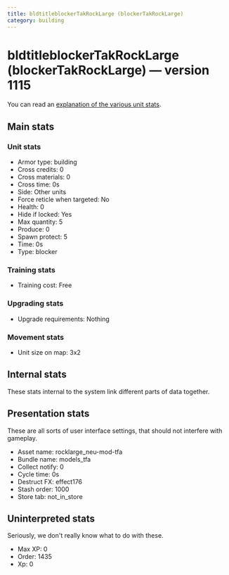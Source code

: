 ```yaml
---
title: bldtitleblockerTakRockLarge (blockerTakRockLarge)
category: building
---
```


# bldtitleblockerTakRockLarge (blockerTakRockLarge) — version 1115

You can read an [explanation  of the various unit stats](unitexplained.md).

## Main stats

### Unit stats

  * Armor type: building
  * Cross credits: 0
  * Cross materials: 0
  * Cross time: 0s
  * Side: Other units
  * Force reticle when targeted: No
  * Health: 0
  * Hide if locked: Yes
  * Max quantity: 5
  * Produce: 0
  * Spawn protect: 5
  * Time: 0s
  * Type: blocker

### Training stats

  * Training cost: Free

### Upgrading stats

  * Upgrade requirements: Nothing

### Movement stats

  * Unit size on map: 3x2

## Internal stats

These stats internal to the system link different parts of data together.


## Presentation stats

These are all sorts of user interface settings, that should not interfere with gameplay.

  * Asset name: rocklarge_neu-mod-tfa
  * Bundle name: models_tfa
  * Collect notify: 0
  * Cycle time: 0s
  * Destruct FX: effect176
  * Stash order: 1000
  * Store tab: not_in_store

## Uninterpreted stats

Seriously, we don't really know what to do with these.

  * Max XP: 0
  * Order: 1435
  * Xp: 0

